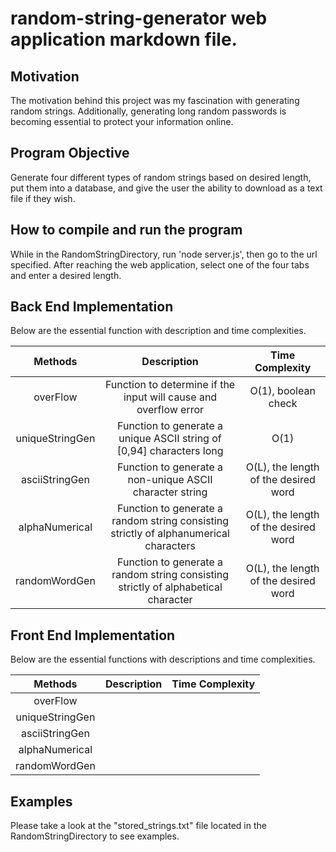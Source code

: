 # random-string-generator web application markdown file.

## Motivation
The motivation behind this project was my fascination with generating random strings. Additionally,
generating long random passwords is becoming essential to protect your information online.

## Program Objective 
Generate four different types of random strings based on desired length, put them into a database, and give
the user the ability to download as a text file if they wish. 

## How to compile and run the program
While in the RandomStringDirectory, run 'node server.js', then go to the url specified.
After reaching the web application, select one of the four tabs and enter a desired length.


## Back End Implementation 

Below are the essential function with description and time complexities.

| **Methods**     | **Description** | **Time Complexity** |
|:---------------:|:---------------:|:-------------------:|
| overFlow        | Function to determine if the input will cause and overflow error | O(1), boolean check |
| uniqueStringGen | Function to generate a unique ASCII string of [0,94] characters long | O(1) |
| asciiStringGen  | Function to generate a non-unique ASCII character string | O(L), the length of the desired word |
| alphaNumerical  | Function to generate a random string consisting strictly of alphanumerical characters | O(L), the length of the desired word |
| randomWordGen   | Function to generate a random string consisting strictly of alphabetical character | O(L), the length of the desired word |


## Front End Implementation

Below are the essential functions with descriptions and time complexities.

| **Methods** | **Description** | **Time Complexity** |
|:-----------:|:---------------:|:-------------------:|
| overFlow        | 
| uniqueStringGen |
| asciiStringGen  |
| alphaNumerical  |
| randomWordGen   |



## Examples
Please take a look at the "stored_strings.txt" file located in the RandomStringDirectory to see examples.